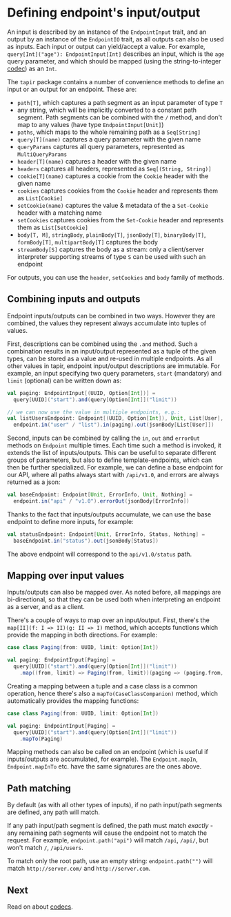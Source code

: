 # Defining endpoint's input/output

An input is described by an instance of the `EndpointInput` trait, and an output by an instance of the `EndpointIO` 
trait, as all outputs can also be used as inputs. Each input or output can yield/accept a value. For example, 
`query[Int]("age"): EndpointInput[Int]` describes an input, which is the `age` query parameter, and which should be 
mapped (using the string-to-integer [codec](codecs.html)) as an `Int`.

The `tapir` package contains a number of convenience methods to define an input or an output for an endpoint. 
These are:

* `path[T]`, which captures a path segment as an input parameter of type `T`
* any string, which will be implicitly converted to a constant path segment. Path segments can be combined with the `/` 
  method, and don't map to any values (have type `EndpointInput[Unit]`)
* `paths`, which maps to the whole remaining path as a `Seq[String]`
* `query[T](name)` captures a query parameter with the given name
* `queryParams` captures all query parameters, represented as `MultiQueryParams`
* `header[T](name)` captures a header with the given name
* `headers` captures all headers, represented as `Seq[(String, String)]`
* `cookie[T](name)` captures a cookie from the `Cookie` header with the given name 
* `cookies` captures cookies from the `Cookie` header and represents them as `List[Cookie]` 
* `setCookie(name)` captures the value & metadata of the a `Set-Cookie` header with a matching name 
* `setCookies` captures cookies from the `Set-Cookie` header and represents them as `List[SetCookie]` 
* `body[T, M]`, `stringBody`, `plainBody[T]`, `jsonBody[T]`, `binaryBody[T]`, `formBody[T]`, `multipartBody[T]` 
  captures the body
* `streamBody[S]` captures the body as a stream: only a client/server interpreter supporting streams of type `S` can be 
  used with such an endpoint

For outputs, you can use the `header`, `setCookies` and `body` family of methods.

## Combining inputs and outputs

Endpoint inputs/outputs can be combined in two ways. However they are combined, the values they represent always 
accumulate into tuples of values.

First, descriptions can be combined using the `.and` method. Such a combination results in an input/output represented 
as a tuple of the given types, can be stored as a value and re-used in multiple endpoints. As all other values in tapir, 
endpoint input/output descriptions are immutable. For example, an input specifying two query parameters, `start` 
(mandatory) and `limit` (optional) can be written down as:

```scala
val paging: EndpointInput[(UUID, Option[Int])] = 
  query[UUID]("start").and(query[Option[Int]]("limit"))

// we can now use the value in multiple endpoints, e.g.:
val listUsersEndpoint: Endpoint[(UUID, Option[Int]), Unit, List[User], Nothing] = 
  endpoint.in("user" / "list").in(paging).out(jsonBody[List[User]])
```

Second, inputs can be combined by calling the `in`, `out` and `errorOut` methods on `Endpoint` multiple times. Each time 
such a method is invoked, it extends the list of inputs/outputs. This can be useful to separate different groups of 
parameters, but also to define template-endpoints, which can then be further specialized. For example, we can define a 
base endpoint for our API, where all paths always start with `/api/v1.0`, and errors are always returned as a json:

```scala
val baseEndpoint: Endpoint[Unit, ErrorInfo, Unit, Nothing] =  
  endpoint.in("api" / "v1.0").errorOut(jsonBody[ErrorInfo])
```

Thanks to the fact that inputs/outputs accumulate, we can use the base endpoint to define more inputs, for example:

```scala
val statusEndpoint: Endpoint[Unit, ErrorInfo, Status, Nothing] = 
  baseEndpoint.in("status").out(jsonBody[Status])
```

The above endpoint will correspond to the `api/v1.0/status` path.

## Mapping over input values

Inputs/outputs can also be mapped over. As noted before, all mappings are bi-directional, so that they can be used both
when interpreting an endpoint as a server, and as a client.

There's a couple of ways to map over an input/output. First, there's the `map[II](f: I => II)(g: II => I)` method, 
which  accepts functions which provide the mapping in both directions. For example:

```scala
case class Paging(from: UUID, limit: Option[Int])

val paging: EndpointInput[Paging] = 
  query[UUID]("start").and(query[Option[Int]]("limit"))
    .map((from, limit) => Paging(from, limit))(paging => (paging.from, paging.limit))
```

Creating a mapping between a tuple and a case class is a common operation, hence there's also a 
`mapTo(CaseClassCompanion)` method, which automatically provides the mapping functions:

```scala
case class Paging(from: UUID, limit: Option[Int])

val paging: EndpointInput[Paging] = 
  query[UUID]("start").and(query[Option[Int]]("limit"))
    .mapTo(Paging)
```

Mapping methods can also be called on an endpoint (which is useful if inputs/outputs are accumulated, for example).
The `Endpoint.mapIn`, `Endpoint.mapInTo` etc. have the same signatures are the ones above.

## Path matching

By default (as with all other types of inputs), if no path input/path segments are defined, any path will match.

If any path input/path segment is defined, the path must match *exactly* - any remaining path segments will cause the
endpoint not to match the request. For example, `endpoint.path("api")` will match `/api`, `/api/`, but won't match
`/`, `/api/users`.

To match only the root path, use an empty string: `endpoint.path("")` will match `http://server.com/` and 
`http://server.com`.

## Next

Read on about [codecs](codecs.html).
